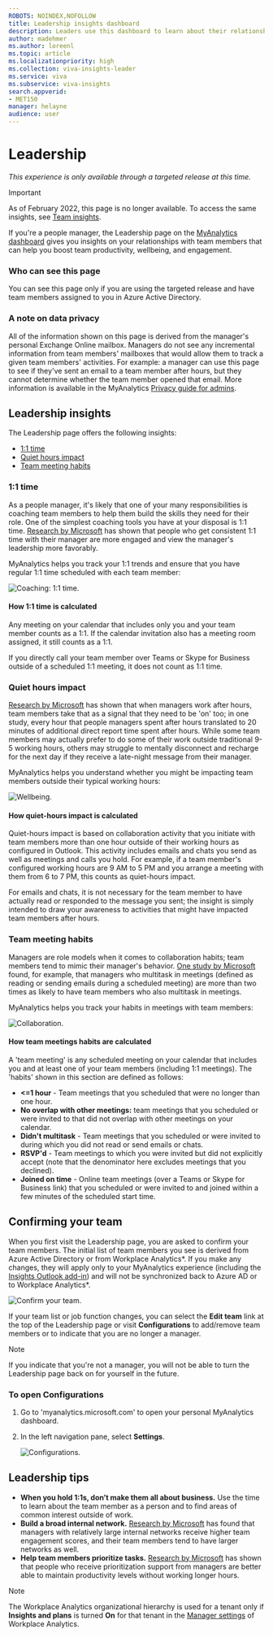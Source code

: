 ```yaml
---
ROBOTS: NOINDEX,NOFOLLOW
title: Leadership insights dashboard
description: Leaders use this dashboard to learn about their relationships with team members
author: madehmer
ms.author: loreenl
ms.topic: article
ms.localizationpriority: high 
ms.collection: viva-insights-leader
ms.service: viva 
ms.subservice: viva-insights 
search.appverid: 
- MET150 
manager: helayne
audience: user
---
```


# Leadership

_This experience is only available through a targeted release at this time._

>[!Important]
>As of February 2022, this page is no longer available. To access the same insights, see [Team insights](../../use/team-insights.md).

If you're a people manager, the Leadership page on the [MyAnalytics dashboard](dashboard-2.md) gives you insights on your relationships with team members that can help you boost team productivity, wellbeing, and engagement.

### Who can see this page

You can see this page only if you are using the targeted release and have team members assigned to you in Azure Active Directory.

### A note on data privacy

All of the information shown on this page is derived from the manager's personal Exchange Online mailbox. Managers do not see any incremental information from team members' mailboxes that would allow them to track a given team members' activities. For example: a manager can use this page to see if they've sent an email to a team member after hours, but they cannot determine whether the team member opened that email. More information is available in the MyAnalytics [Privacy guide for admins](../overview/privacy-guide-admins.md#assistance-for-people-managers).

## Leadership insights

The Leadership page offers the following insights:

* [1:1 time](#11-time)
* [Quiet hours impact](#quiet-hours-impact)
* [Team meeting habits](#team-meeting-habits)

### 1:1 time

As a people manager, it's likely that one of your many responsibilities is coaching team members to help them build the skills they need for their role. One of the simplest coaching tools you have at your disposal is 1:1 time. [Research by Microsoft](https://insights.office.com/productivity/what-great-managers-do-daily/) has shown that people who get consistent 1:1 time with their manager are more engaged and view the manager's leadership more favorably.

MyAnalytics helps you track your 1:1 trends and ensure that you have regular 1:1 time scheduled with each team member:

![Coaching: 1:1 time.](../../Images/mya/use/leadership-one-on-one.png)

#### How 1:1 time is calculated

Any meeting on your calendar that includes only you and your team member counts as a 1:1. If the calendar invitation also has a meeting room assigned, it still counts as a 1:1.

If you directly call your team member over Teams or Skype for Business outside of a scheduled 1:1 meeting, it does not count as 1:1 time.

### Quiet hours impact

[Research by Microsoft](https://insights.office.com/productivity/multitask-meetings-team-will/) has shown that when managers work after hours, team members take that as a signal that they need to be 'on' too; in one study, every hour that people managers spent after hours translated to 20 minutes of additional direct report time spent after hours. While some team members may actually prefer to do some of their work outside traditional 9-5 working hours, others may struggle to mentally disconnect and recharge for the next day if they receive a late-night message from their manager.

MyAnalytics helps you understand whether you might be impacting team members outside their typical working hours:

![Wellbeing.](../../Images/mya/use/leadership-quiet-hours.png)

#### How quiet-hours impact is calculated

Quiet-hours impact is based on collaboration activity that you initiate with team members more than one hour outside of their working hours as configured in Outlook. This activity includes emails and chats you send as well as meetings and calls you hold. For example, if a team member's configured working hours are 9 AM to 5 PM and you arrange a meeting with them from 6 to 7 PM, this counts as quiet-hours impact.

For emails and chats, it is not necessary for the team member to have actually read or responded to the message you sent; the insight is simply intended to draw your awareness to activities that might have impacted team members after hours.

### Team meeting habits

Managers are role models when it comes to collaboration habits; team members tend to mimic their manager's behavior. [One study by Microsoft](https://insights.office.com/productivity/multitask-meetings-team-will/) found, for example, that managers who multitask in meetings (defined as reading or sending emails during a scheduled meeting) are more than two times as likely to have team members who also multitask in meetings.

MyAnalytics helps you track your habits in meetings with team members:

![Collaboration.](../../Images/mya/use/leadership-team-meetings.png)

#### How team meetings habits are calculated

A 'team meeting' is any scheduled meeting on your calendar that includes you and at least one of your team members (including 1:1 meetings). The 'habits' shown in this section are defined as follows:

* **<=1 hour** - Team meetings that you scheduled that were no longer than one hour.
* **No overlap with other meetings:** team meetings that you scheduled or were invited to that did not overlap with other meetings on your calendar.
* **Didn't multitask** - Team meetings that you scheduled or were invited to during which you did not read or send emails or chats.
* **RSVP'd** - Team meetings to which you were invited but did not explicitly accept (note that the denominator here excludes meetings that you declined).
* **Joined on time** - Online team meetings (over a Teams or Skype for Business link) that you scheduled or were invited to and joined within a few minutes of the scheduled start time.

## Confirming your team  

When you first visit the Leadership page, you are asked to confirm your team members. The initial list of team members you see is derived from Azure Active Directory or from Workplace Analytics*. If you make any changes, they will apply only to your MyAnalytics experience (including the [Insights Outlook add-in](add-in.md)) and will not be synchronized back to Azure AD or to Workplace Analytics*.

![Confirm your team.](../../Images/mya/use/leadership-confirm.png)

If your team list or job function changes, you can select the **Edit team** link at the top of the Leadership page or visit **Configurations** to add/remove team members or to indicate that you are no longer a manager.

>[!Note]
>If you indicate that you're not a manager, you will not be able to turn the Leadership page back on for yourself in the future.

### To open Configurations

1. Go to 'myanalytics.microsoft.com' to open your personal MyAnalytics dashboard.
2. In the left navigation pane, select **Settings**.

   ![Configurations.](../../Images/mya/use/leadership-config.png)

## Leadership tips

* **When you hold 1:1s, don’t make them all about business.** Use the time to learn about the team member as a person and to find areas of common interest outside of work.
* **Build a broad internal network.** [Research by Microsoft](https://insights.office.com/productivity/what-great-managers-do-daily/) has found that managers with relatively large internal networks receive higher team engagement scores, and their team members tend to have larger networks as well.
* **Help team members prioritize tasks.** [Research by Microsoft](https://insights.office.com/workplace-analytics/the-new-manager-11-nurturing-employee-resiliency-during-disruption-and-change/) has shown that people who receive prioritization support from managers are better able to maintain productivity levels without working longer hours.

>[!Note]
>The Workplace Analytics organizational hierarchy is used for a tenant only if **Insights and plans** is turned **On** for that tenant in the [Manager settings](../../use/manager-settings.md) of Workplace Analytics.

<!-- For now, we cannot use these links, so keeping them safe here: 

* **Focus on team members' strengths.** According to [Gallup](https://www.gallup.com/services/182138/state-american-manager.aspx), people who say their manager focuses on their strengths are 16 times more likely to report being engaged with their work. 

* **Help team members prioritize tasks.** Research by [Microsoft](https://insights.office.com/workplace-analytics/the-new-manager-11-nurturing-employee-resiliency-during-disruption-and-change/) has shown that people who receive prioritization support from managers are better able to maintain productivity levels without working longer hours. 
-->
